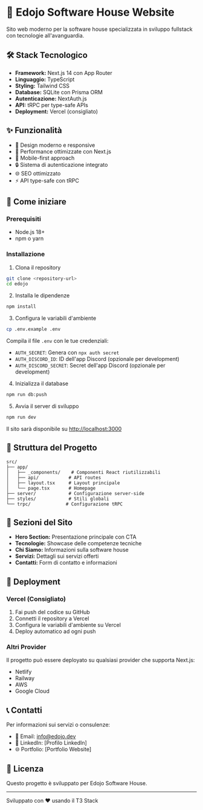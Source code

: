 # 🚀 Edojo Software House Website

Sito web moderno per la software house specializzata in sviluppo fullstack con tecnologie all'avanguardia.

## 🛠️ Stack Tecnologico

- **Framework:** Next.js 14 con App Router
- **Linguaggio:** TypeScript
- **Styling:** Tailwind CSS
- **Database:** SQLite con Prisma ORM
- **Autenticazione:** NextAuth.js
- **API:** tRPC per type-safe APIs
- **Deployment:** Vercel (consigliato)

## ✨ Funzionalità

- 🎨 Design moderno e responsive
- 🚀 Performance ottimizzate con Next.js
- 📱 Mobile-first approach
- 🔒 Sistema di autenticazione integrato
- 🌐 SEO ottimizzato
- ⚡ API type-safe con tRPC

## 🚀 Come iniziare

### Prerequisiti

- Node.js 18+ 
- npm o yarn

### Installazione

1. Clona il repository
```bash
git clone <repository-url>
cd edojo
```

2. Installa le dipendenze
```bash
npm install
```

3. Configura le variabili d'ambiente
```bash
cp .env.example .env
```

Compila il file `.env` con le tue credenziali:
- `AUTH_SECRET`: Genera con `npx auth secret`
- `AUTH_DISCORD_ID`: ID dell'app Discord (opzionale per development)
- `AUTH_DISCORD_SECRET`: Secret dell'app Discord (opzionale per development)

4. Inizializza il database
```bash
npm run db:push
```

5. Avvia il server di sviluppo
```bash
npm run dev
```

Il sito sarà disponibile su [http://localhost:3000](http://localhost:3000)

## 📁 Struttura del Progetto

```
src/
├── app/
│   ├── _components/    # Componenti React riutilizzabili
│   ├── api/           # API routes
│   ├── layout.tsx     # Layout principale
│   └── page.tsx       # Homepage
├── server/            # Configurazione server-side
├── styles/            # Stili globali
└── trpc/             # Configurazione tRPC
```

## 🎨 Sezioni del Sito

- **Hero Section:** Presentazione principale con CTA
- **Tecnologie:** Showcase delle competenze tecniche
- **Chi Siamo:** Informazioni sulla software house
- **Servizi:** Dettagli sui servizi offerti
- **Contatti:** Form di contatto e informazioni

## 🚀 Deployment

### Vercel (Consigliato)

1. Fai push del codice su GitHub
2. Connetti il repository a Vercel
3. Configura le variabili d'ambiente su Vercel
4. Deploy automatico ad ogni push

### Altri Provider

Il progetto può essere deployato su qualsiasi provider che supporta Next.js:
- Netlify
- Railway
- AWS
- Google Cloud

## 📞 Contatti

Per informazioni sui servizi o consulenze:
- 📧 Email: info@edojo.dev
- 💼 LinkedIn: [Profilo LinkedIn]
- 🌐 Portfolio: [Portfolio Website]

## 📄 Licenza

Questo progetto è sviluppato per Edojo Software House.

---

Sviluppato con ❤️ usando il T3 Stack
